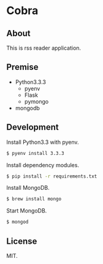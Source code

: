 # Cobra

## About

This is rss reader application.

## Premise

- Python3.3.3
    - pyenv
    - Flask
    - pymongo
- mongodb

## Development

Install Python3.3 with pyenv.

```sh
$ pyenv install 3.3.3
```

Install dependency modules.

```sh
$ pip install -r requirements.txt
```

Install MongoDB.

```sh
$ brew install mongo
```

Start MongoDB.

```sh
$ mongod
```

## License

MIT.
